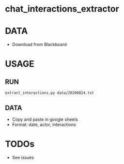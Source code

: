 # chat_interactions_extractor

# DATA
- Download from Blackboard

# USAGE
## RUN
````
extract_interactions.py data/20200824.txt
````

## DATA
- Copy and paste in google sheets
- Format: date, actor, interactions

# TODOs
- See issues
